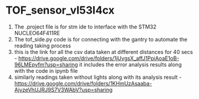 # TOF_sensor_vl53l4cx
1) The .project file is for stm ide to interface with the STM32 NUCLEO64F411RE 
2) The tof_side.py code is for connecting with the gantry to automate the reading taking process
3) this is the link for all the csv data taken at different distances for 40 secs - https://drive.google.com/drive/folders/1jUvgsX_affJ1PpiAoaE1oB-96LMEpyfm?usp=sharing
   it includes the error analysis results along with the code in ipynb file
4) similarly readings taken without lights along with its analysis result - https://drive.google.com/drive/folders/1KHmUzAsaaba-AjyzeVhUJRJ9S7V3WAbV?usp=sharing




